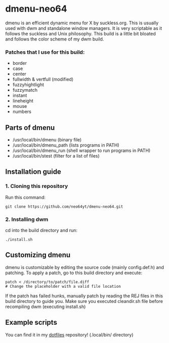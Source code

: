# dmenu-neo64
dmenu is an efficient dynamic menu for X by suckless.org. This is usually used with dwm and standalone window managers. It is very scriptable as it follows the suckless and Unix philosophy. This build is a little bit bloated and follows the color scheme of my dwm build.

### Patches that I use for this build:
* border
* case 
* center
* fullwidth & vertfull (modified)
* fuzzyhightlight
* fuzzymatch
* instant
* lineheight
* mouse
* numbers

## Parts of dmenu
* /usr/local/bin/dmenu (binary file)
* /usr/local/bin/dmenu_path (lists programs in PATH)
* /usr/local/bin/dmenu_run (shell wrapper to run programs in PATH)
* /usr/local/bin/stest (filter for a list of files)

## Installation guide

### 1. Cloning this repository
Run this command:
```
git clone https://github.com/neo64yt/dmenu-neo64.git
```

### 2. Installing dwm
cd into the build directory and run:
```
./install.sh
```

## Customizing dmenu
dmenu is customizable by editing the source code (mainly config.def.h) and patching. To apply a patch, go to this build directory and execute:
```
patch < /directory/to/patch/file.diff
# Change the placeholder with a valid file location
```
If the patch has failed hunks, manually patch by reading the REJ files in this build directory to guide you.
Make sure you executed cleandir.sh file before recompiling dwm (executing install.sh)

## Example scripts
You can find it in my [dotfiles](https://github.com/neo64yt/dotfiles/) repository! (.local/bin/ directory)

